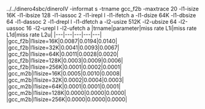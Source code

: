 ../../dinero4sbc/dineroIV -informat s -trname gcc_f2b -maxtrace 20 -l1-isize 16K -l1-ibsize 128 -l1-iassoc 2 -l1-irepl l -l1-ifetch a -l1-dsize 64K -l1-dbsize 64 -l1-dassoc 2 -l1-drepl l -l1-dfetch a -l2-usize 512K -l2-ubsize 64 -l2-uassoc 16 -l2-urepl l -l2-ufetch a
|trname|parameter|miss rate L1i|miss rate L1d|miss rate L2u|
|---|---|---|---|---|
|gcc_f2b|l1isize=16K|0.0087|0.0194|0.0140|
|gcc_f2b|l1isize=32K|0.0041|0.0093|0.0067|
|gcc_f2b|l1isize=64K|0.0011|0.0028|0.0020|
|gcc_f2b|l1isize=128K|0.0003|0.0009|0.0006|
|gcc_f2b|l1isize=256K|0.0001|0.0002|0.0001|
|gcc_m2b|l1isize=16K|0.0005|0.0010|0.0008|
|gcc_m2b|l1isize=32K|0.0002|0.0004|0.0003|
|gcc_m2b|l1isize=64K|0.0001|0.0001|0.0001|
|gcc_m2b|l1isize=128K|0.0000|0.0000|0.0000|
|gcc_m2b|l1isize=256K|0.0000|0.0000|0.0000|
